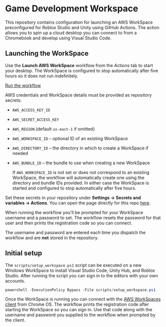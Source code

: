 # Game Development Workspace

This repository contains configuration for launching an AWS WorkSpace preconfigured for Roblox Studio and Unity using GitHub Actions. The action allows you to spin up a cloud desktop you can connect to from a Chromebook and develop using Visual Studio Code.

## Launching the WorkSpace

Use the **Launch AWS WorkSpace** workflow from the Actions tab to start your desktop. The WorkSpace is configured to stop automatically after five hours so it does not run indefinitely.

[Run the workflow](../../actions/workflows/aws-workspace.yml)

AWS credentials and WorkSpace details must be provided as repository secrets:

- `AWS_ACCESS_KEY_ID`
- `AWS_SECRET_ACCESS_KEY`
- `AWS_REGION` (default `us-east-1` if omitted)
- `AWS_WORKSPACE_ID` – optional ID of an existing WorkSpace
- `AWS_DIRECTORY_ID` – the directory in which to create a WorkSpace if needed
- `AWS_BUNDLE_ID` – the bundle to use when creating a new WorkSpace

  If `AWS_WORKSPACE_ID` is not set or does not correspond to an existing
  WorkSpace, the workflow will automatically create one using the directory and
  bundle IDs provided. In either case the WorkSpace is started and configured to
  stop automatically after five hours.

Set these secrets in your repository under **Settings → Secrets and variables → Actions**. You can open the page directly for this repo [here](../../settings/secrets/actions).

When running the workflow you'll be prompted for your WorkSpace username and a password to set. The workflow resets the password for that user and then prints the registration code so you can connect.

The username and password are entered each time you dispatch the workflow and are **not** stored in the repository.

## Initial setup

The `scripts/setup_workspace.ps1` script can be executed on a new Windows WorkSpace to install Visual Studio Code, Unity Hub, and Roblox Studio. After running the script you can sign in to the editors with your own accounts.

```powershell
powershell -ExecutionPolicy Bypass -File scripts/setup_workspace.ps1
```

Once the WorkSpace is running you can connect with the [AWS WorkSpaces client](https://clients.amazonworkspaces.com/) from Chrome OS.
The workflow prints the registration code after starting the WorkSpace so you can sign in.
Use that code along with the username and password you supplied to the workflow when prompted by the client.

